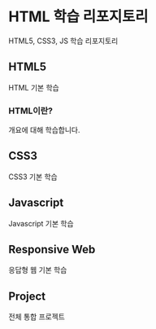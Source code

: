 # HTML 학습 리포지토리
HTML5, CSS3, JS 학습 리포지토리

## HTML5
HTML 기본 학습

### HTML이란?
개요에 대해 학습합니다.

## CSS3
CSS3 기본 학습

## Javascript 
Javascript 기본 학습

## Responsive Web
응답형 웹 기본 학습

## Project
전체 통합 프로젝트
